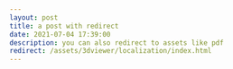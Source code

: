 ```yaml
---
layout: post
title: a post with redirect
date: 2021-07-04 17:39:00
description: you can also redirect to assets like pdf
redirect: /assets/3dviewer/localization/index.html
---
```


